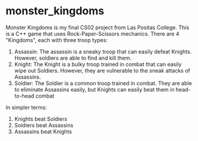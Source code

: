 # monster_kingdoms
Monster Kingdoms is my final CS02 project from Las Positas College. This is a C++ game that uses Rock-Paper-Scissors mechanics. There are 4 "Kingdoms", each with three troop types:
<ol><li>Assassin: The assassin is a sneaky troop that can easily defeat Knights. However, soldiers are able to find and kill them.</li>
<li>Knight: The Knight is a bulky troop trained in combat that can easily wipe out Soldiers. However, they are vulnerable to the sneak attacks of Assassins.</li>
<li>Soldier: The Soldier is a common troop trained in combat. They are able to eliminate Assassins easily, but Knights can easily beat them in head-to-head combat</li></ol>
In simpler terms:<ol><li>Knights beat Soldiers</li><li>Soldiers beat Assassins</li><li>Assassins beat Knights</li></ol>
